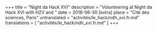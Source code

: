 +++
title = "Night da Hack XVI"
description = "Volunteering at Night da Hack XVI with HZV and "
date = 2018-06-30
[extra]
place = "Cité des sciences, Paris"
untranslated = "activités/le_hack/ndh_xvi.fr.md"
translations = [
    "activités/le_hack/ndh_xvi.fr.md"
]
+++

